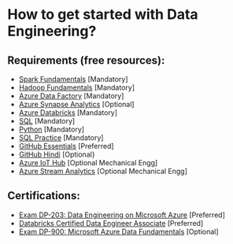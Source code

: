
# How to get started with Data Engineering?

## Requirements (free resources):

 - [Spark Fundamentals](https://courses.hadoopinrealworld.com/p/spark-starter-kit) [Mandatory]
 - [Hadoop Fundamentals](https://www.hadoopinrealworld.com/starterkit/) [Mandatory]
 - [Azure Data Factory](https://www.youtube.com/playlist?list=PLMWaZteqtEaLTJffbbBzVOv9C0otal1FO) [Mandatory]
 - [Azure Synapse Analytics](https://www.youtube.com/playlist?list=PLMWaZteqtEaIZxPCw_0AO1GsqESq3hZc6) [Optional]
 - [Azure Databricks](https://www.youtube.com/playlist?list=PLMWaZteqtEaKi4WAePWtCSQCfQpvBT2U1) [Mandatory]
 - [SQL](https://www.youtube.com/playlist?list=PL08903FB7ACA1C2FB) [Mandatory]
 - [Python](https://www.youtube.com/playlist?list=PL-osiE80TeTt2d9bfVyTiXJA-UTHn6WwU) [Mandatory]
 - [SQL Practice](https://www.hackerrank.com/domains/sql) [Mandatory]
 - [GitHub Essentials](https://www.youtube.com/playlist?list=PL-osiE80TeTuRUfjRe54Eea17-YfnOOAx) [Preferred]
 - [GitHub Hindi](https://www.youtube.com/playlist?list=PLu0W_9lII9agwhy658ZPA0MTStKUJTWPi) [Optional}
 - [Azure IoT Hub](https://www.databricks.com/notebooks/iiot/iiot-end-to-end-part-1.html) [Optional Mechanical Engg]
 - [Azure Stream Analytics](https://learn.microsoft.com/en-us/azure/iot-hub/iot-hub-live-data-visualization-in-power-bi) [Optional Mechanical Engg]
 
 
## Certifications:

- [Exam DP-203: Data Engineering on Microsoft Azure](https://learn.microsoft.com/en-us/certifications/exams/dp-203) [Preferred]
- [Databricks Certified Data Engineer Associate](https://www.databricks.com/learn/certification/data-engineer-associate) [Preferred]
- [Exam DP-900: Microsoft Azure Data Fundamentals](https://learn.microsoft.com/en-us/certifications/exams/dp-900) [Optional]
